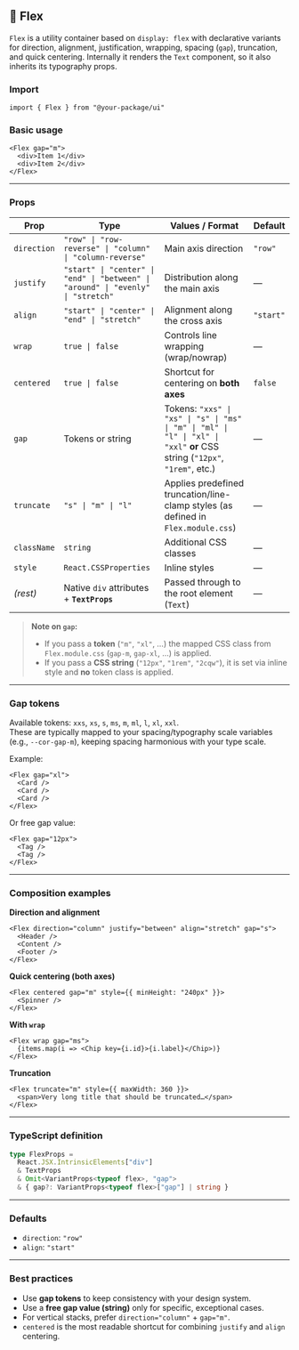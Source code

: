 ## 🔧 Flex

`Flex` is a utility container based on `display: flex` with declarative variants for direction, alignment, justification, wrapping, spacing (`gap`), truncation, and quick centering. Internally it renders the `Text` component, so it also inherits its typography props.

### Import

```tsx
import { Flex } from "@your-package/ui"
```

### Basic usage

```tsx
<Flex gap="m">
  <div>Item 1</div>
  <div>Item 2</div>
</Flex>
```

---

### Props

| Prop        | Type                                                                 | Values / Format                                                                                                   | Default |
|-------------|----------------------------------------------------------------------|--------------------------------------------------------------------------------------------------------------------|---------|
| `direction` | `"row" \| "row-reverse" \| "column" \| "column-reverse"`             | Main axis direction                                                                                                | `"row"` |
| `justify`   | `"start" \| "center" \| "end" \| "between" \| "around" \| "evenly" \| "stretch"` | Distribution along the main axis                                                                                   | —       |
| `align`     | `"start" \| "center" \| "end" \| "stretch"`                           | Alignment along the cross axis                                                                                     | `"start"` |
| `wrap`      | `true \| false`                                                       | Controls line wrapping (wrap/nowrap)                                                                               | —       |
| `centered`  | `true \| false`                                                       | Shortcut for centering on **both axes**                                                                            | `false` |
| `gap`       | Tokens or string                                                      | Tokens: `"xxs" \| "xs" \| "s" \| "ms" \| "m" \| "ml" \| "l" \| "xl" \| "xxl"` **or** CSS string (`"12px"`, `"1rem"`, etc.) | —       |
| `truncate`  | `"s" \| "m" \| "l"`                                                   | Applies predefined truncation/line-clamp styles (as defined in `Flex.module.css`)                                 | —       |
| `className` | `string`                                                              | Additional CSS classes                                                                                              | —       |
| `style`     | `React.CSSProperties`                                                 | Inline styles                                                                                                       | —       |
| _(rest)_    | Native `div` attributes + **`TextProps`**                              | Passed through to the root element (`Text`)                                                                         | —       |

> **Note on `gap`:**  
> - If you pass a **token** (`"m"`, `"xl"`, …) the mapped CSS class from `Flex.module.css` (`gap-m`, `gap-xl`, …) is applied.  
> - If you pass a **CSS string** (`"12px"`, `"1rem"`, `"2cqw"`), it is set via inline style and **no** token class is applied.

---

### Gap tokens

Available tokens: `xxs`, `xs`, `s`, `ms`, `m`, `ml`, `l`, `xl`, `xxl`.  
These are typically mapped to your spacing/typography scale variables (e.g., `--cor-gap-m`), keeping spacing harmonious with your type scale.

Example:

```tsx
<Flex gap="xl">
  <Card />
  <Card />
  <Card />
</Flex>
```

Or free gap value:

```tsx
<Flex gap="12px">
  <Tag />
  <Tag />
</Flex>
```

---

### Composition examples

**Direction and alignment**
```tsx
<Flex direction="column" justify="between" align="stretch" gap="s">
  <Header />
  <Content />
  <Footer />
</Flex>
```

**Quick centering (both axes)**
```tsx
<Flex centered gap="m" style={{ minHeight: "240px" }}>
  <Spinner />
</Flex>
```

**With `wrap`**
```tsx
<Flex wrap gap="ms">
  {items.map(i => <Chip key={i.id}>{i.label}</Chip>)}
</Flex>
```

**Truncation**
```tsx
<Flex truncate="m" style={{ maxWidth: 360 }}>
  <span>Very long title that should be truncated…</span>
</Flex>
```

---

### TypeScript definition

```ts
type FlexProps =
  React.JSX.IntrinsicElements["div"]
  & TextProps
  & Omit<VariantProps<typeof flex>, "gap">
  & { gap?: VariantProps<typeof flex>["gap"] | string }
```

---

### Defaults

- `direction`: `"row"`
- `align`: `"start"`

---

### Best practices

- Use **gap tokens** to keep consistency with your design system.  
- Use a **free gap value (string)** only for specific, exceptional cases.  
- For vertical stacks, prefer `direction="column"` + `gap="m"`.  
- `centered` is the most readable shortcut for combining `justify` and `align` centering.
